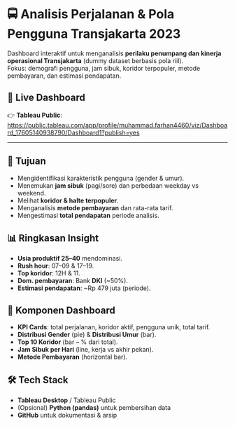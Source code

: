 # 🚍 Analisis Perjalanan & Pola Pengguna Transjakarta 2023

Dashboard interaktif untuk menganalisis **perilaku penumpang dan kinerja operasional Transjakarta** (dummy dataset berbasis pola riil).  
Fokus: demografi pengguna, jam sibuk, koridor terpopuler, metode pembayaran, dan estimasi pendapatan.

## 🔗 Live Dashboard
👉 **Tableau Public**: https://public.tableau.com/app/profile/muhammad.farhan4460/viz/Dashboard_17605140938790/Dashboard1?publish=yes



---

## 🎯 Tujuan
- Mengidentifikasi karakteristik pengguna (gender & umur).
- Menemukan **jam sibuk** (pagi/sore) dan perbedaan weekday vs weekend.
- Melihat **koridor & halte terpopuler**.
- Menganalisis **metode pembayaran** dan rata-rata tarif.
- Mengestimasi **total pendapatan** periode analisis.

## 📊 Ringkasan Insight
- **Usia produktif 25–40** mendominasi.
- **Rush hour**: 07–09 & 17–19.
- **Top koridor**: 12H & 11.
- **Dom. pembayaran**: Bank **DKI** (~50%).
- **Estimasi pendapatan**: ~Rp 479 juta (periode).

## 🧩 Komponen Dashboard
- **KPI Cards**: total perjalanan, koridor aktif, pengguna unik, total tarif.
- **Distribusi Gender** (pie) & **Distribusi Umur** (bar).
- **Top 10 Koridor** (bar – % dari total).
- **Jam Sibuk per Hari** (line, kerja vs akhir pekan).
- **Metode Pembayaran** (horizontal bar).

## 🛠️ Tech Stack
- **Tableau Desktop** / Tableau Public
- (Opsional) **Python (pandas)** untuk pembersihan data
- **GitHub** untuk dokumentasi & arsip
